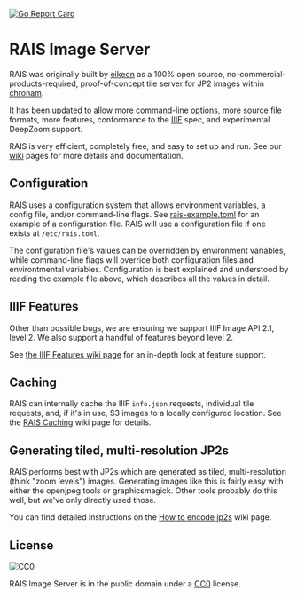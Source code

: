 [![Go Report Card](https://goreportcard.com/badge/github.com/uoregon-libraries/rais-image-server)](https://goreportcard.com/report/github.com/uoregon-libraries/rais-image-server)

RAIS Image Server
=======

RAIS was originally built by [eikeon](https://github.com/eikeon) as a 100% open
source, no-commercial-products-required, proof-of-concept tile server for JP2
images within [chronam](https://github.com/LibraryOfCongress/chronam).

It has been updated to allow more command-line options, more source file
formats, more features, conformance to the [IIIF](http://iiif.io/) spec, and
experimental DeepZoom support.

RAIS is very efficient, completely free, and easy to set up and run.  See our
[wiki](https://github.com/uoregon-libraries/rais-image-server/wiki) pages for
more details and documentation.

Configuration
-----

RAIS uses a configuration system that allows environment variables, a config
file, and/or command-line flags.  See [rais-example.toml](rais-example.toml)
for an example of a configuration file.  RAIS will use a configuration
file if one exists at `/etc/rais.toml`.

The configuration file's values can be overridden by environment variables,
while command-line flags will override both configuration files and
environtmental variables.  Configuration is best explained and understood by
reading the example file above, which describes all the values in detail.

IIIF Features
-----

Other than possible bugs, we are ensuring we support IIIF Image API 2.1,
level 2.  We also support a handful of features beyond level 2.

See [the IIIF Features wiki page](https://github.com/uoregon-libraries/rais-image-server/wiki/IIIF-Features)
for an in-depth look at feature support.

Caching
-----

RAIS can internally cache the IIIF `info.json` requests, individual tile
requests, and, if it's in use, S3 images to a locally configured location.  See
the [RAIS Caching](https://github.com/uoregon-libraries/rais-image-server/wiki/Caching)
wiki page for details.

Generating tiled, multi-resolution JP2s
---

RAIS performs best with JP2s which are generated as tiled, multi-resolution
(think "zoom levels") images.  Generating images like this is fairly easy with
either the openjpeg tools or graphicsmagick.  Other tools probably do this
well, but we've only directly used those.

You can find detailed instructions on the
[How to encode jp2s](https://github.com/uoregon-libraries/rais-image-server/wiki/How-To-Encode-JP2s)
wiki page.

License
-----

<img src="http://i.creativecommons.org/p/zero/1.0/88x31.png" style="border-style: none;" alt="CC0" />

RAIS Image Server is in the public domain under a
[CC0](http://creativecommons.org/publicdomain/zero/1.0/) license.
